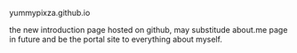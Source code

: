 yummypixza.github.io  
  
the new introduction page hosted on github, may substitude about.me page in future and be the portal site to everything about myself.
